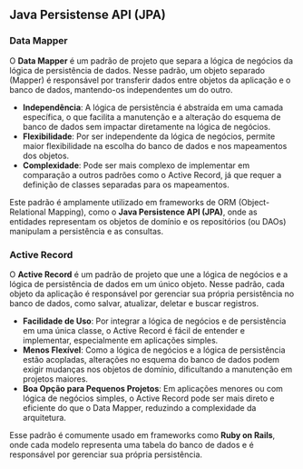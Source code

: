 ## Java Persistense API (JPA)

### Data Mapper

O **Data Mapper** é um padrão de projeto que separa a lógica de negócios da lógica de persistência de dados. Nesse padrão, um objeto separado (Mapper) é responsável por transferir dados entre objetos da aplicação e o banco de dados, mantendo-os independentes um do outro.

- **Independência**: A lógica de persistência é abstraída em uma camada específica, o que facilita a manutenção e a alteração do esquema de banco de dados sem impactar diretamente na lógica de negócios.
- **Flexibilidade**: Por ser independente da lógica de negócios, permite maior flexibilidade na escolha do banco de dados e nos mapeamentos dos objetos.
- **Complexidade**: Pode ser mais complexo de implementar em comparação a outros padrões como o Active Record, já que requer a definição de classes separadas para os mapeamentos.

Este padrão é amplamente utilizado em frameworks de ORM (Object-Relational Mapping), como o **Java Persistence API (JPA)**, onde as entidades representam os objetos de domínio e os repositórios (ou DAOs) manipulam a persistência e as consultas.

### Active Record

O **Active Record** é um padrão de projeto que une a lógica de negócios e a lógica de persistência de dados em um único objeto. Nesse padrão, cada objeto da aplicação é responsável por gerenciar sua própria persistência no banco de dados, como salvar, atualizar, deletar e buscar registros.

- **Facilidade de Uso**: Por integrar a lógica de negócios e de persistência em uma única classe, o Active Record é fácil de entender e implementar, especialmente em aplicações simples.
- **Menos Flexível**: Como a lógica de negócios e a lógica de persistência estão acopladas, alterações no esquema do banco de dados podem exigir mudanças nos objetos de domínio, dificultando a manutenção em projetos maiores.
- **Boa Opção para Pequenos Projetos**: Em aplicações menores ou com lógica de negócios simples, o Active Record pode ser mais direto e eficiente do que o Data Mapper, reduzindo a complexidade da arquitetura.

Esse padrão é comumente usado em frameworks como **Ruby on Rails**, onde cada modelo representa uma tabela do banco de dados e é responsável por gerenciar sua própria persistência.